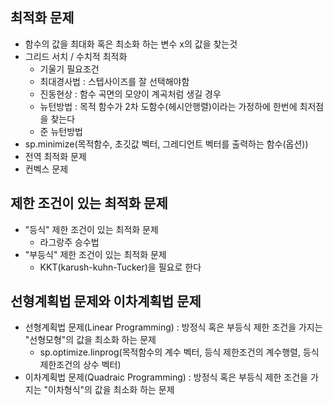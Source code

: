 ## 최적화 문제
- 함수의 값을 최대화 혹은 최소화 하는 변수 x의 값을 찾는것
- 그리드 서치 / 수치적 최적화
  - 기울기 필요조건
  - 최대경사법 : 스텝사이즈를 잘 선택해야함
  - 진동현상 : 함수 곡면의 모양이 계곡처럼 생길 경우
  - 뉴턴방법 : 목적 함수가 2차 도함수(헤시안행렬)이라는 가정하에 한번에 최저점을 찾는다
  - 준 뉴턴방법 
- sp.minimize(목적함수, 초깃값 벡터, 그레디언트 벡터를 출력하는 함수(옵션))
- 전역 최적화 문제
- 컨벡스 문제

## 제한 조건이 있는 최적화 문제
- "등식" 제한 조건이 있는 최적화 문제
  - 라그랑주 승수법  
- "부등식" 제한 조건이 있는 최적화 문제
  - KKT(karush-kuhn-Tucker)을 필요로 한다

## 선형계획법 문제와 이차계획법 문제
- 선형계획법 문제(Linear Programming) : 방정식 혹은 부등식 제한 조건을 가지는 "선형모형"의 값을 최소화 하는 문제
  - sp.optimize.linprog(목적함수의 계수 벡터, 등식 제한조건의 계수행렬, 등식 제한조건의 상수 벡터)
- 이차계획법 문제(Quadraic Programming) : 방정식 혹은 부등식 제한 조건을 가지는 "이차형식"의 값을 최소화 하는 문제  
